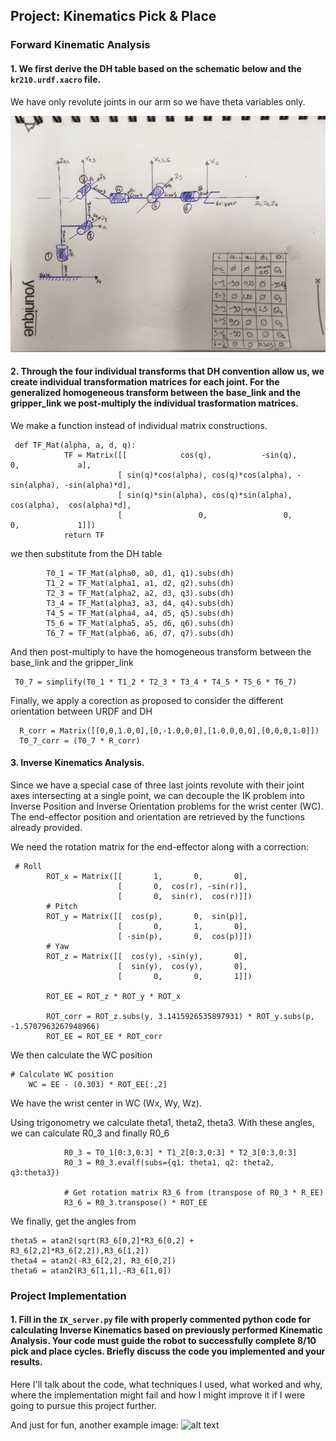 ## Project: Kinematics Pick & Place



[//]: # (Image References)

[image1]: ./misc/image1.jpeg
[image2]: ./misc_images/misc3.png
[image3]: ./misc_images/misc2.png


### Forward Kinematic Analysis
#### 1. We first derive the DH table based on the schematic below and the `kr210.urdf.xacro` file.

We have only revolute joints in our arm so we have theta variables only.

![alt text][image1]

#### 2. Through the four individual transforms that DH convention allow us, we create individual transformation matrices for each joint. For the generalized homogeneous transform between the base_link and the gripper_link we post-multiply the individual trasformation matrices.

We make a function instead of individual matrix constructions.

```
 def TF_Mat(alpha, a, d, q):
            TF = Matrix([[            cos(q),           -sin(q),           0,             a],
                        [ sin(q)*cos(alpha), cos(q)*cos(alpha), -sin(alpha), -sin(alpha)*d],
                        [ sin(q)*sin(alpha), cos(q)*sin(alpha),  cos(alpha),  cos(alpha)*d],
                        [                 0,                 0,           0,             1]])
            return TF

```
we then substitute from the DH table
```
        T0_1 = TF_Mat(alpha0, a0, d1, q1).subs(dh)
        T1_2 = TF_Mat(alpha1, a1, d2, q2).subs(dh)
        T2_3 = TF_Mat(alpha2, a2, d3, q3).subs(dh)
        T3_4 = TF_Mat(alpha3, a3, d4, q4).subs(dh)
        T4_5 = TF_Mat(alpha4, a4, d5, q5).subs(dh)
        T5_6 = TF_Mat(alpha5, a5, d6, q6).subs(dh)
        T6_7 = TF_Mat(alpha6, a6, d7, q7).subs(dh)
```
And then post-multiply to have the homogeneous transform between the base_link and the gripper_link
```
 T0_7 = simplify(T0_1 * T1_2 * T2_3 * T3_4 * T4_5 * T5_6 * T6_7)
```
Finally, we apply a corection as proposed to consider the different orientation between URDF and DH
```
  R_corr = Matrix([[0,0,1.0,0],[0,-1.0,0,0],[1.0,0,0,0],[0,0,0,1.0]])
  T0_7_corr = (T0_7 * R_corr)
```

#### 3. Inverse Kinematics Analysis.

Since we have a special case of three last joints revolute with their joint axes intersecting at a single point, we can decouple the IK problem into Inverse Position and Inverse Orientation problems for the wrist center (WC).
The end-effector position and orientation are retrieved by the functions already provided.

We need the rotation matrix for the end-effector along with a correction:

```
 # Roll
        ROT_x = Matrix([[       1,       0,       0],
                        [       0,  cos(r), -sin(r)],
                        [       0,  sin(r),  cos(r)]])
        # Pitch
        ROT_y = Matrix([[  cos(p),       0,  sin(p)],
                        [       0,       1,       0],
                        [ -sin(p),       0,  cos(p)]])
        # Yaw
        ROT_z = Matrix([[  cos(y), -sin(y),       0],
                        [  sin(y),  cos(y),       0],
                        [       0,       0,       1]])

        ROT_EE = ROT_z * ROT_y * ROT_x
        
        ROT_corr = ROT_z.subs(y, 3.1415926535897931) * ROT_y.subs(p, -1.5707963267948966)
        ROT_EE = ROT_EE * ROT_corr
```
We then calculate the WC position

```
# Calculate WC position
    WC = EE - (0.303) * ROT_EE[:,2]
```
We have the wrist center in WC (Wx, Wy, Wz).

Using trigonometry we calculate theta1, theta2, theta3. With these angles, we can calculate R0_3 and finally R0_6
```
            R0_3 = T0_1[0:3,0:3] * T1_2[0:3,0:3] * T2_3[0:3,0:3]
            R0_3 = R0_3.evalf(subs={q1: theta1, q2: theta2, q3:theta3})
                        
            # Get rotation matrix R3_6 from (transpose of R0_3 * R_EE)
            R3_6 = R0_3.transpose() * ROT_EE
```
We finally, get the angles from 
```
theta5 = atan2(sqrt(R3_6[0,2]*R3_6[0,2] + R3_6[2,2]*R3_6[2,2]),R3_6[1,2])
theta4 = atan2(-R3_6[2,2], R3_6[0,2])
theta6 = atan2(R3_6[1,1],-R3_6[1,0])
```



### Project Implementation

#### 1. Fill in the `IK_server.py` file with properly commented python code for calculating Inverse Kinematics based on previously performed Kinematic Analysis. Your code must guide the robot to successfully complete 8/10 pick and place cycles. Briefly discuss the code you implemented and your results. 


Here I'll talk about the code, what techniques I used, what worked and why, where the implementation might fail and how I might improve it if I were going to pursue this project further.  


And just for fun, another example image:
![alt text][image3]

